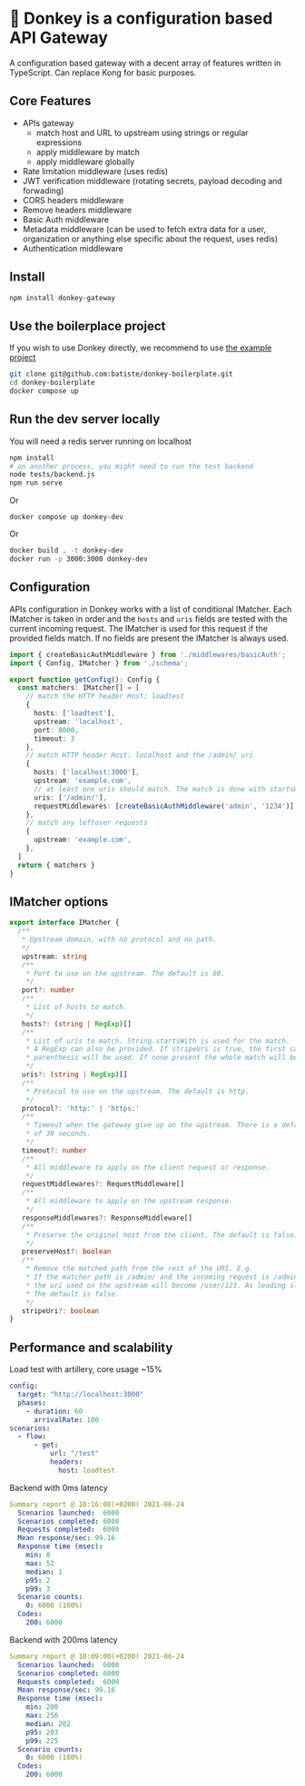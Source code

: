 # 🐴 Donkey is a configuration based API Gateway

A configuration based gateway with a decent array of features written in TypeScript.
Can replace Kong for basic purposes.

## Core Features

  * APIs gateway
    * match host and URL to upstream using strings or regular expressions
    * apply middleware by match
    * apply middleware globally 
  * Rate limitation middleware (uses redis)
  * JWT verification middleware (rotating secrets, payload decoding and forwading)
  * CORS headers middleware
  * Remove headers middleware
  * Basic Auth middleware
  * Metadata middleware (can be used to fetch extra data for a user, organization or anything else specific about the request, uses redis)
  * Authentication middleware


## Install

```bash
npm install donkey-gateway
```

## Use the boilerplace project

If you wish to use Donkey directly, we recommend to use [the example project](https://github.com/batiste/donkey-boilerplate)

```bash
git clone git@github.com:batiste/donkey-boilerplate.git
cd donkey-boilerplate
docker compose up
```

## Run the dev server locally

You will need a redis server running on localhost

```bash
npm install
# on another process, you might need to run the test backend
node tests/backend.js
npm run serve
```

Or

```
docker compose up donkey-dev
```

Or

```bash
docker build . -t donkey-dev
docker run -p 3000:3000 donkey-dev
```

## Configuration

APIs configuration in Donkey works with a list of conditional IMatcher.
Each IMatcher is taken in order and the `hosts` and `uris` fields are tested with the current incoming request.
The IMatcher is used for this request if the provided fields match.
If no fields are present the IMatcher is always used.

```ts
import { createBasicAuthMiddleware } from './middlewares/basicAuth';
import { Config, IMatcher } from './schema';

export function getConfig(): Config {
  const matchers: IMatcher[] = [
    // match the HTTP header Host: loadtest
    {
      hosts: ['loadtest'],
      upstream: 'localhost',
      port: 8000,
      timeout: 3
    },
    // match HTTP header Host: localhost and the /admin/ uri
    {
      hosts: ['localhost:3000'],
      upstream: 'example.com',
      // at least one uris should match. The match is done with startsWith
      uris: ['/admin/'],
      requestMiddlewares: [createBasicAuthMiddleware('admin', '1234')],
    },
    // match any leftover requests
    {
      upstream: 'example.com',
    },
  ]
  return { matchers }
}
```

## IMatcher options

```ts
export interface IMatcher {
  /**
   * Upstream domain, with no protocol and no path.
   */
   upstream: string
   /**
    * Port to use on the upstream. The default is 80.
    */
   port?: number
   /**
    * List of hosts to match.
    */
   hosts?: (string | RegExp)[]
   /**
    * List of uris to match. String.startsWith is used for the match.
    * A RegExp can also be provided. If stripeUri is true, the first capturing 
    * parenthesis will be used. If none present the whole match will be used.
    */
   uris?: (string | RegExp)[]
   /**
    * Protocol to use on the upstream. The default is http.
    */
   protocol?: 'http:' | 'https:'
   /**
    * Timeout when the gateway give up on the upstream. There is a default
    * of 30 seconds.
    */
   timeout?: number
   /**
    * All middleware to apply on the client request or response.
    */
   requestMiddlewares?: RequestMiddleware[]
   /**
    * All middleware to apply on the upstream response.
    */
   responseMiddlewares?: ResponseMiddleware[]
   /**
    * Preserve the original host from the client. The default is false.
    */
   preserveHost?: boolean
   /**
    * Remove the matched path from the rest of the URI. E.g.
    * If the matcher path is /admin/ and the incoming request is /admin/user/123
    * the uri used on the upstream will become /user/123. As leading slash is enforced.
    * The default is false.
    */
   stripeUri?: boolean
}
```

## Performance and scalability

Load test with artillery, core usage ~15%

```yaml
config:
  target: "http://localhost:3000"
  phases:
    - duration: 60
      arrivalRate: 100
scenarios:
  - flow:
      - get:
          url: "/test"
          headers:
            host: loadtest
```

Backend with 0ms latency

```yaml
Summary report @ 10:16:08(+0200) 2021-06-24
  Scenarios launched:  6000
  Scenarios completed: 6000
  Requests completed:  6000
  Mean response/sec: 99.16
  Response time (msec):
    min: 0
    max: 52
    median: 1
    p95: 2
    p99: 3
  Scenario counts:
    0: 6000 (100%)
  Codes:
    200: 6000
```

Backend with 200ms latency

```yaml
Summary report @ 10:09:00(+0200) 2021-06-24
  Scenarios launched:  6000
  Scenarios completed: 6000
  Requests completed:  6000
  Mean response/sec: 99.16
  Response time (msec):
    min: 200
    max: 256
    median: 202
    p95: 203
    p99: 225
  Scenario counts:
    0: 6000 (100%)
  Codes:
    200: 6000
```


